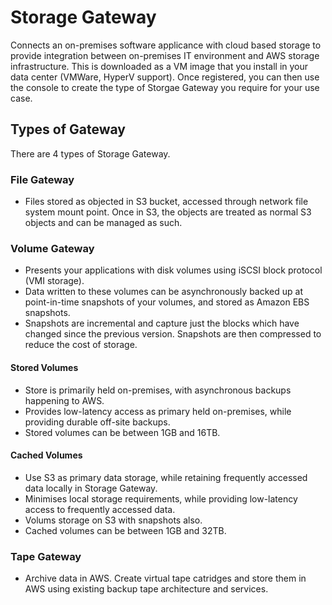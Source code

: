 # Storage Gateway
Connects an on-premises software applicance with cloud based storage to provide integration between on-premises IT environment and AWS storage infrastructure. This is downloaded as a VM image that you install in your data center (VMWare, HyperV support). Once registered, you can then use the console to create the type of Storgae Gateway you require for your use case. 
## Types of Gateway 
There are 4 types of Storage Gateway.
### File Gateway
- Files stored as objected in S3 bucket, accessed through network file system mount point. Once in S3, the objects are treated as normal S3 objects and can be managed as such. 
### Volume Gateway
- Presents your applications with disk volumes using iSCSI block protocol (VMI storage). 
- Data written to these volumes can be asynchronously backed up at point-in-time snapshots of your volumes, and stored as Amazon EBS snapshots. 
- Snapshots are incremental and capture just the blocks which have changed since the previous version. Snapshots are then compressed to reduce the cost of storage.
#### Stored Volumes 
- Store is primarily held on-premises, with asynchronous backups happening to AWS. 
- Provides low-latency access as primary held on-premises, while providing durable off-site backups. 
- Stored volumes can be between 1GB and 16TB. 
#### Cached Volumes 
- Use S3 as primary data storage, while retaining frequently accessed data locally in Storage Gateway. 
- Minimises local storage requirements, while providing low-latency access to frequently accessed data. 
- Volums storage on S3 with snapshots also. 
- Cached volumes can be between 1GB and 32TB.
### Tape Gateway 
- Archive data in AWS. Create virtual tape catridges and store them in AWS using existing backup tape architecture and services.